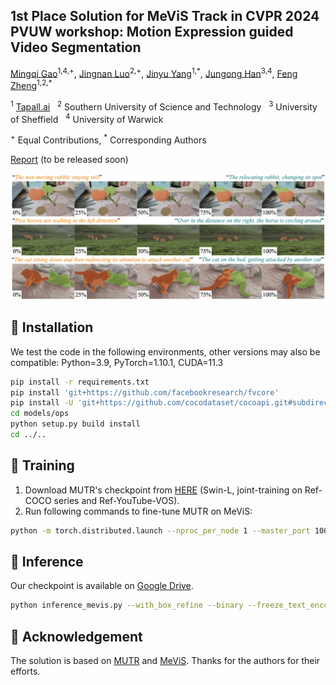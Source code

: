 ## 1st Place Solution for MeViS Track in CVPR 2024 PVUW workshop: Motion Expression guided Video Segmentation

[Mingqi Gao](mingqigao.com)<sup>1,4,+</sup>, [Jingnan Luo](https://github.com/haodi19)<sup>2,+</sup>, [Jinyu Yang](https://scholar.google.com/citations?user=iq5N7JgAAAAJ&hl=en)<sup>1,\*</sup>, [Jungong Han](jungonghan.github.io)<sup>3,4</sup>, [Feng Zheng](https://faculty.sustech.edu.cn/?tagid=fengzheng&lang=en)<sup>1,2,*</sup>

<sup>1</sup> [Tapall.ai](tapall.ai) &nbsp; <sup>2</sup> Southern University of Science and Technology &nbsp; <sup>3</sup> University of Sheffield &nbsp; <sup>4</sup> University of Warwick

<sup>+</sup> Equal Contributions, 
<sup>\*</sup> Corresponding Authors

[Report]() (to be released soon)

![Demo](assets/demo.png)

## :round_pushpin: Installation
We test the code in the following environments, other versions may also be compatible: Python=3.9, PyTorch=1.10.1, CUDA=11.3
```bash
pip install -r requirements.txt
pip install 'git+https://github.com/facebookresearch/fvcore' 
pip install -U 'git+https://github.com/cocodataset/cocoapi.git#subdirectory=PythonAPI'
cd models/ops
python setup.py build install
cd ../..
```

## :round_pushpin: Training
1. Download MUTR's checkpoint from [HERE](https://drive.google.com/file/d/1e2-BXV3HGxPxWFKO-z34PZDBShCzEmz9/view?usp=sharing) (Swin-L, joint-training on Ref-COCO series and Ref-YouTube-VOS).
2. Run following commands to fine-tune MUTR on MeViS:
```bash
python -m torch.distributed.launch --nproc_per_node 1 --master_port 10010 --use_env train.py --freeze_text_encoder --with_box_refine --binary --dataset_file mevis --epochs 2 --lr_drop 1 --resume [MUTR checkpoint] --output_dir [output path] --mevis_path [MeViS path] --backbone swin_l_p4w7
```

## :round_pushpin: Inference
Our checkpoint is available on [Google Drive](https://drive.google.com/file/d/1qaJhup2hhequeVbd-RnPlzloMfj-PNK1/view?usp=sharing).
```bash
python inference_mevis.py --with_box_refine --binary --freeze_text_encoder --output_dir [output path] --resume [checkpoint path] --ngpu 1 --batch_size 1 --backbone swin_l_p4w7 --mevis_path [MeViS path] --split valid --clip_len 30 --context_all (optional, no sampling mode)
```

## :raised_hands: Acknowledgement
The solution is based on [MUTR](https://github.com/OpenGVLab/MUTR) and [MeViS](https://github.com/henghuiding/MeViS). Thanks for the authors for their efforts.
